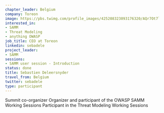 ```yaml
---
chapter_leader: Belgium
company: Toreon
image: https://pbs.twimg.com/profile_images/425208323093176320/AQr7Ot7l_400x400.png
interested_in:
- SAMM
- Threat Modeling
- anything OWASP
job_title: CEO at Toreon
linkedin: sebadele
project_leader:
- SAMM
sessions:
- SAMM user session - Introduction
status: done
title: Sebastien Deleersnyder
travel_from: Belgium
twitter: sebadele
type: participant
---
```


Summit co-organizer
Organizer and participant of the OWASP SAMM Working Sessions
Participant in the Threat Modeling Working Sessions
